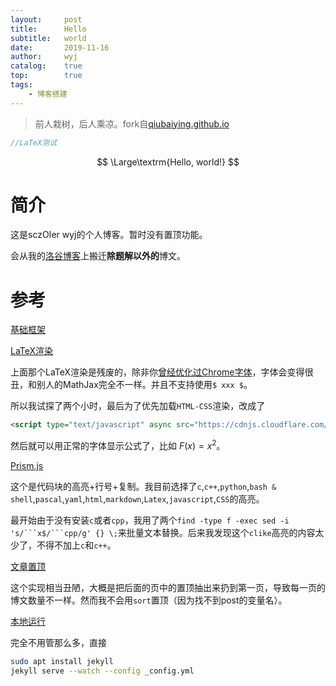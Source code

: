 ```yaml
---
layout:		post
title:		Hello
subtitle:	world
date:		2019-11-16
author:		wyj
catalog:	true
top:		true
tags:
    - 博客搭建
---
```


>前人栽树，后人乘凉。fork自[qiubaiying.github.io](https://github.com/qiubaiying/qiubaiying.github.io)

```cpp
//LaTeX测试
```

$$ \Large\textrm{Hello, world!} $$

# 简介

这是sczOIer wyj的个人博客。暂时没有置顶功能。

会从我的[洛谷博客](https://www.luogu.org/blog/474D/)上搬迁**除题解以外的**博文。

# 参考

[基础框架](https://github.com/qiubaiying/qiubaiying.github.io/wiki/%E5%8D%9A%E5%AE%A2%E6%90%AD%E5%BB%BA%E8%AF%A6%E7%BB%86%E6%95%99%E7%A8%8B)

[LaTeX渲染](https://lloyar.github.io/2018/10/08/mathjax-in-jekyll.html)

上面那个LaTeX渲染是残废的，除非你[曾经优化过Chrome字体](https://www.luogu.com.cn/blog/ljf-cnyali/linux-zi-ti-xuan-ran-di-xiu-fu-yu-gai-shan)，字体会变得很丑，和别人的MathJax完全不一样。并且不支持使用`$ xxx $`。

所以我试探了两个小时，最后为了优先加载`HTML-CSS`渲染，改成了
```html
<script type="text/javascript" async src="https://cdnjs.cloudflare.com/ajax/libs/mathjax/2.7.5/MathJax.js?config=TeX-AMS_HTML"></script>
```

然后就可以用正常的字体显示公式了，比如 $F(x)=x^2$。

[Prism.js](https://blog.csdn.net/u013961139/article/details/78853544)

这个是代码块的高亮+行号+复制。我目前选择了`c`,`c++`,`python`,`bash & shell`,`pascal`,`yaml`,`html`,`markdown`,`Latex`,`javascript`,`CSS`的高亮。

最开始由于没有安装`c`或者`cpp`，我用了两个`find -type f -exec sed -i 's/```x$/```cpp/g' {} \;`来批量文本替换。后来我发现这个`clike`高亮的内容太少了，不得不加上`c`和`c++`。

[文章置顶](https://too.pub/Jekyll-Sticky-Posts.html)

这个实现相当丑陋，大概是把后面的页中的置顶抽出来扔到第一页，导致每一页的博文数量不一样。然而我不会用`sort`置顶（因为找不到post的变量名）。

[本地运行](http://github.tiankonguse.com/blog/2015/10/08/jekyll-run-in-local.html)

完全不用管那么多，直接
```bash
sudo apt install jekyll
jekyll serve --watch --config _config.yml
```
